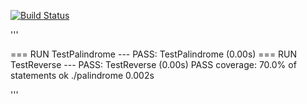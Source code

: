 [![Build Status](https://travis-ci.org/incendies/palindromeGo.svg?branch=master)](https://travis-ci.org/incendies/palindromeGo)

'''


=== RUN   TestPalindrome
--- PASS: TestPalindrome (0.00s)
=== RUN   TestReverse
--- PASS: TestReverse (0.00s)
PASS
coverage: 70.0% of statements
ok      ./palindrome  0.002s

'''

